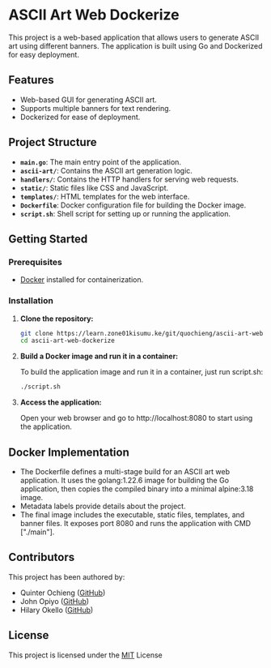 # ASCII Art Web Dockerize

This project is a web-based application that allows users to generate ASCII art using different banners. The application is built using Go and Dockerized for easy deployment.

## Features

- Web-based GUI for generating ASCII art.
- Supports multiple banners for text rendering.
- Dockerized for ease of deployment.

## Project Structure

- **`main.go`**: The main entry point of the application.
- **`ascii-art/`**: Contains the ASCII art generation logic.
- **`handlers/`**: Contains the HTTP handlers for serving web requests.
- **`static/`**: Static files like CSS and JavaScript.
- **`templates/`**: HTML templates for the web interface.
- **`Dockerfile`**: Docker configuration file for building the Docker image.
- **`script.sh`**: Shell script for setting up or running the application.

## Getting Started

### Prerequisites

- [Docker](https://docs.docker.com/get-docker/) installed for containerization.

### Installation

1. **Clone the repository:**
   ```bash
   git clone https://learn.zone01kisumu.ke/git/quochieng/ascii-art-web-dockerize.git
   cd ascii-art-web-dockerize
   ```
2. **Build a Docker image and run it in a  container:**

   To build the application image and run it in a container, just run script.sh:
   ```bash
   ./script.sh
   ```

3. **Access the application:**

   Open your web browser and go to http://localhost:8080 to start using the application.

## Docker Implementation
- The Dockerfile defines a multi-stage build for an ASCII art web application. It uses the golang:1.22.6 image for building the Go application, then copies the compiled binary into a minimal alpine:3.18 image. 
- Metadata labels provide details about the project. 
- The final image includes the executable, static files, templates, and banner files. It exposes port 8080 and runs the application with CMD ["./main"].

## Contributors

This project has been authored by:
  - Quinter Ochieng ([GitHub](https://github.com/apondi-art))
  - John Opiyo ([GitHub](https://github.com/SidneyOps75))
  - Hilary Okello ([GitHub](https://github.com/HilaryOkello))
  
## License

This project is licensed under the [MIT](LICENSE) License
